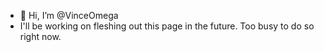 - 👋 Hi, I’m @VinceOmega
- I'll be working on fleshing out this page in the future. Too busy to do so right now.
<!---
VinceOmega/VinceOmega is a ✨ special ✨ repository because its `README.md` (this file) appears on your GitHub profile.
You can click the Preview link to take a look at your changes.
--->
